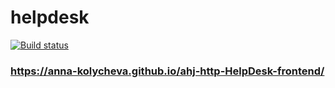 # helpdesk


[![Build status](https://ci.appveyor.com/api/projects/status/9ypexe5dhptsfido?svg=true)](https://ci.appveyor.com/project/Anna-#Kolycheva/ahj-http-helpdesk-frontend)


### https://anna-kolycheva.github.io/ahj-http-HelpDesk-frontend/
